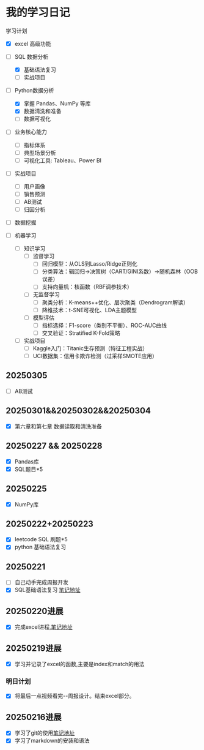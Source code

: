 # 我的学习日记

学习计划

- [x] excel 高级功能

- [ ] SQL 数据分析
  - [x] 基础语法复习
  - [ ] 实战项目

- [ ] Python数据分析
  - [x] 掌握 Pandas、NumPy 等库
  - [x] 数据清洗和准备
  - [ ] 数据可视化

- [ ] 业务核心能力
  - [ ] 指标体系
  - [ ] 典型场景分析
  - [ ] 可视化工具: Tableau、Power BI

- [ ] 实战项目
  - [ ] 用户画像
  - [ ] 销售预测
  - [ ] AB测试
  - [ ] 归因分析

- [ ] 数据挖掘

- [ ] 机器学习
  - [ ] 知识学习
    - [ ] 监督学习
      - [ ] 回归模型：从OLS到Lasso/Ridge正则化
      - [ ] 分类算法：辑回归→决策树（CART/GINI系数）→随机森林（OOB误差）
      - [ ] 支持向量机：核函数（RBF调参技术）
    - [ ] 无监督学习
      - [ ] 聚类分析：K-means++优化、层次聚类（Dendrogram解读）
      - [ ] 降维技术：t-SNE可视化、LDA主题模型
    - [ ] 模型评估
      - [ ] 指标选择：F1-score（类别不平衡）、ROC-AUC曲线
      - [ ] 交叉验证：Stratified K-Fold策略
  - [ ] 实战项目
    - [ ] Kaggle入门：Titanic生存预测（特征工程实战）
    - [ ] UCI数据集：信用卡欺诈检测（过采样SMOTE应用）

## 20250305

- [ ] AB测试

## 20250301&&20250302&&20250304

- [x] 第六章和第七章 数据读取和清洗准备

## 20250227 && 20250228

- [x] Pandas库
- [x] SQL题目*5

## 20250225

- [x] NumPy库

## 20250222+20250223

- [x] leetcode SQL 刷题*5
- [x] python 基础语法复习

## 20250221

- [ ] 自己动手完成周报开发
- [x] SQL基础语法复习 [笔记地址](./Cheet-Sheets/SQL.md)

## 20250220进展

- [x] 完成excel进程,[笔记地址](./Cheet-Sheets/Excel笔记.md)

## 20250219进展

- [x]  学习并记录了excel的函数,主要是index和match的用法

### 明日计划

- [x] 将最后一点视频看完--周报设计。结束excel部分。

## 20250216进展

- [x] 学习了git的使用[笔记地址](./Cheet-Sheets/git笔记.md)
- [x] 学习了markdown的安装和语法

